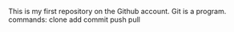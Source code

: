 This is my first repository on the Github account.
Git is a program.
commands:
clone
add
commit
push
pull
